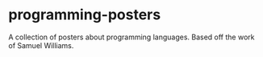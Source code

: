 # programming-posters
A collection of posters about programming languages. Based off the work of Samuel Williams.

